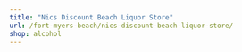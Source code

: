 ```yaml
---
title: "Nics Discount Beach Liquor Store"
url: /fort-myers-beach/nics-discount-beach-liquor-store/
shop: alcohol
---
```

